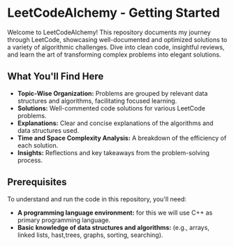 # LeetCodeAlchemy - Getting Started

Welcome to LeetCodeAlchemy! This repository documents my journey through LeetCode, showcasing well-documented and optimized solutions to a variety of algorithmic challenges. Dive into clean code, insightful reviews, and learn the art of transforming complex problems into elegant solutions.

## What You'll Find Here

* **Topic-Wise Organization:** Problems are grouped by relevant data structures and algorithms, facilitating focused learning.
* **Solutions:** Well-commented code solutions for various LeetCode problems.
* **Explanations:** Clear and concise explanations of the algorithms and data structures used.
* **Time and Space Complexity Analysis:** A breakdown of the efficiency of each solution.
* **Insights:** Reflections and key takeaways from the problem-solving process.

## Prerequisites

To understand and run the code in this repository, you'll need:

* **A programming language environment:** for this we will use C++ as primary programming language.
* **Basic knowledge of data structures and algorithms:** (e.g., arrays, linked lists, hast,trees, graphs, sorting, searching).
